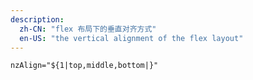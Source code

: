```yaml
---
description:
  zh-CN: "flex 布局下的垂直对齐方式"
  en-US: "the vertical alignment of the flex layout"
---
```


```html
nzAlign="${1|top,middle,bottom|}"
```
